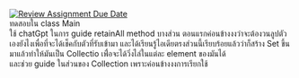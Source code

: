 [![Review Assignment Due Date](https://classroom.github.com/assets/deadline-readme-button-24ddc0f5d75046c5622901739e7c5dd533143b0c8e959d652212380cedb1ea36.svg)](https://classroom.github.com/a/eIJV2lKN)  
ทดสอบใน class Main  
ใช้ chatGpt ในการ guide retainAll method บางส่วน ตอนแรกค่อนข้างงงว่าจะต้องวนลูปตัวเองยังไงเพื่อที่จะได้เช็คกับตัวที่รับเข้ามา และได้เรียนรู้ไอเดียตรงส่วนนี้เรียบร้อยแล้วว่าก็สร้าง Set ขึ้นมาแล้วทำให้มันเป็น Collectio เพื่่อจะได้วิ่งไล่ในแต่ละ element ของมันได้  
และช่วย guide ในส่วนของ Collection เพราะค่อนข้างงงการเรียกใช้

